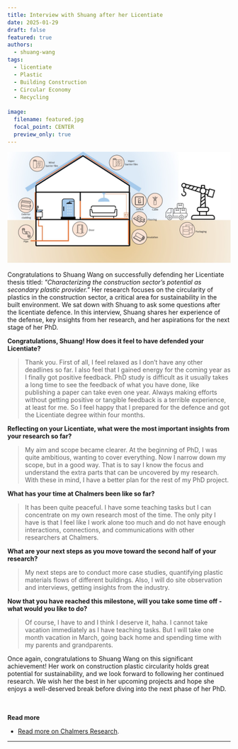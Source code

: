 ```yaml
---
title: Interview with Shuang after her Licentiate
date: 2025-01-29
draft: false
featured: true
authors:
  - shuang-wang
tags:
  - licentiate 
  - Plastic
  - Building Construction
  - Circular Economy
  - Recycling

image:
  filename: featured.jpg
  focal_point: CENTER
  preview_only: true
---
```

![The illustration is adapted from the report “Kartläggning av plastflöden i byggsektorn- Råvara, produkter, avfall och nedskräpning” and icons are made by Noun Project.](featured.jpg)

Congratulations to Shuang Wang on successfully defending her Licentiate thesis titled: *"Characterizing the construction sector’s potential as secondary plastic provider."* Her research focuses on the circularity of plastics in the construction sector, a critical area for sustainability in the built environment. We sat down with Shuang to ask some questions after the licentiate defence. In this interview, Shuang shares her experience of the defense, key insights from her research, and her aspirations for the next stage of her PhD.

**Congratulations, Shuang! How does it feel to have defended your Licentiate?**

>  Thank you. First of all, I feel relaxed as I don’t have any other deadlines so far. I also feel that I gained energy for the coming year as I finally got positive feedback. PhD study is difficult as it usually takes a long time to see the feedback of what you have done, like publishing a paper can take even one year. Always making efforts without getting positive or tangible feedback is a terrible experience, at least for me. So I feel happy that I prepared for the defence and got the Licentiate degree within four months.

**Reflecting on your Licentiate, what were the most important insights from your research so far?**

>  My aim and scope became clearer. At the beginning of PhD, I was quite ambitious, wanting to cover everything. Now I narrow down my scope, but in a good way. That is to say I know the focus and understand the extra parts that can be uncovered by my research. With these in mind, I have a better plan for the rest of my PhD project.

**What has your time at Chalmers been like so far?**

>  It has been quite peaceful. I have some teaching tasks but I can concentrate on my own research most of the time. The only pity I have is that I feel like I work alone too much and do not have enough interactions, connections, and communications with other researchers at Chalmers.

**What are your next steps as you move toward the second half of your research?**

>  My next steps are to conduct more case studies, quantifying plastic materials flows of different buildings. Also, I will do site observation and interviews, getting insights from the industry.

**Now that you have reached this milestone, will you take some time off - what would you like to do?**

>  Of course, I have to and I think I deserve it, haha. I cannot take vacation immediately as I have teaching tasks. But I will take one month vacation in March, going back home and spending time with my parents and grandparents.

Once again, congratulations to Shuang Wang on this significant achievement! Her work on construction plastic circularity holds great potential for sustainability, and we look forward to following her continued research. We wish her the best in her upcoming projects and hope she enjoys a well-deserved break before diving into the next phase of her PhD.

<br> </br>
<strong> Read more </strong>
- [Read more on Chalmers Research](https://research.chalmers.se/en/publication/544686).
---